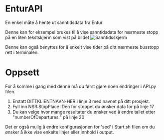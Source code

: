 # EnturAPI
En enkel måte å hente ut sanntidsdata fra Entur

Denne kan for eksempel brukes til å vise sanntidsdata for nærmeste stopp på en liten tekstskjerm som vist på bildet 
![Sanntidsskjerm](https://user-images.githubusercontent.com/63880823/115404858-000be500-a1ee-11eb-8160-c1fb37445f89.jpg)

Denne kan også benyttes for å enkelt vise tider på ditt nærmeste busstopp rett i terminalen.

# Oppsett
For å komme i gang med denne må du først gjøre noen endringer i API.py filen.
1. Erstatt DITTKLIENTNAVN-HER i linje 3 med navnet på ditt prosjekt.
2. Fyll inn NSR:StopPlace IDen for stoppet du ønsker data for på linje 17
3. Du kan velge hvor mange resultater du ønsker ved å endre tallet etter "numberOfDepartures:" på linje 20

Det er også mulig å endre konfigurasjonen for 'sed' i Start.sh filen om du ønsker å ikke vise enkelte linjer eller innhold i output.
